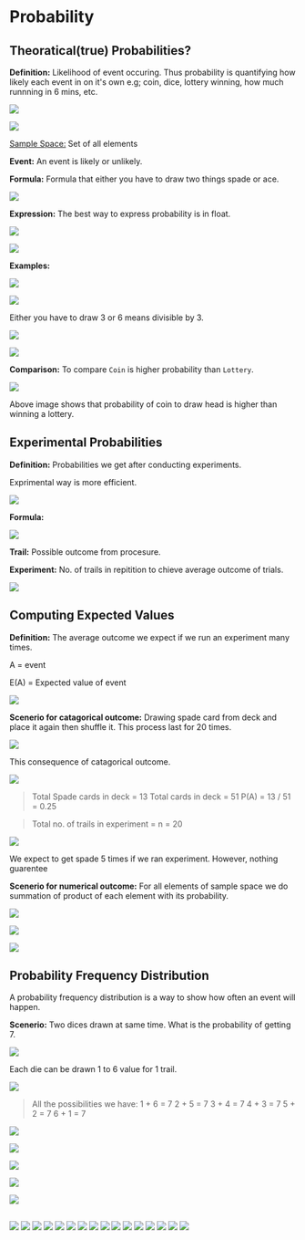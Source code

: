 # Probability

## Theoratical(true) Probabilities?
**Definition:** Likelihood of event occuring.
Thus probability is quantifying how likely each event in on it's own
e.g; coin, dice, lottery winning, how much runnning in 6 mins, etc.

![]( images/01_probability_definition.png )

![]( images/04_definition2.png )

<u>Sample Space:</u> Set of all elements

**Event:** An event is likely or unlikely.

**Formula:** Formula that either you have to draw two things spade or ace.

![]( images/08_draw_ace_or_spade.png )

**Expression:**
The best way to express probability is in float.

![]( images/02_expresssion.png )

![]( images/03_likelihood.png )


**Examples:** 

![]( images/05_coin_fliping.png )

![]( images/06_dice.png )

Either you have to draw 3 or 6 means divisible by 3. 

![]( images/07_dice_div_3.png )

![]( images/10_lottery.png )

**Comparison:** To compare ```Coin``` is higher probability than ```Lottery```.

![]( images/11_comparison.png )

Above image shows that probability of  coin to draw head is higher than winning a lottery.






## Experimental Probabilities
**Definition:** Probabilities we get after conducting experiments.

Exprimental way is more efficient.

![]( images/14_theoratical_vs_experimental.png )

**Formula:**

![]( images/15_experimental_probability.png )

**Trail:** Possible outcome from procesure.

**Experiment:** No. of trails in repitition to chieve average outcome of trials.

![]( images/13_trial_experiment.png )

## Computing Expected Values
**Definition:** The average outcome we expect if we run an experiment many times.

A = event

E(A) = Expected value of event

![]( images/12_expected_value.png )

**Scenerio for catagorical outcome:** Drawing spade card from deck and place it again then shuffle it. This process last for 20 times.

![]( images/16_scenerio.png )

This consequence of catagorical outcome.

![]( images/17_catagorical_outcome.png )

> Total Spade cards in deck = 13
> Total cards in deck = 51
> P(A) = 13 / 51 = 0.25

> Total no. of trails in experiment = n = 20

![]( images/18_catagorical_outcome2.png )

We expect to get spade 5 times if we ran experiment. However, nothing guarentee 

**Scenerio for numerical outcome:** For all elements of sample space we do summation of product of each element with its probability.

![]( images/20_numerical_outcomes.png )

![]( images/21_numerical_outcome.png )

![]( images/23_numerical_outcome.png )


## Probability Frequency Distribution
A probability frequency distribution is a way to show how often an event will happen.

**Scenerio:** Two dices drawn at same time. What is the probability of getting 7.

![]( images/24_confusing_expected_value.png )

Each die can be drawn 1 to 6 value for 1 trail.

![]( images/25_expected_value.png )

> All the possibilities we have:
> 1 + 6 = 7
> 2 + 5 = 7
> 3 + 4 = 7
> 4 + 3 = 7
> 5 + 2 = 7
> 6 + 1 = 7   

![]( images/26_probability.png )

![]( images/27_probability_expected_event.png )

![]( images/28_probabilty_getting_7.png )

![]( images/29_probability_frequency_distribution.png )

![]( images/30_probability_frequency_distribution_graph.png )


## 

##
![]( images/ )
![]( images/ )
![]( images/ )
![]( images/ )
![]( images/ )
![]( images/ )
![]( images/ )
![]( images/ )
![]( images/ )
![]( images/ )
![]( images/ )
![]( images/ )
![]( images/ )
![]( images/ )
![]( images/ )
![]( images/ )
